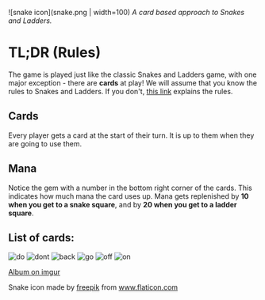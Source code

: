![snake icon](snake.png | width=100)
*A card based approach to Snakes and Ladders.*

# TL;DR (Rules)
The game is played just like the classic Snakes and Ladders game, with one major exception - there are **cards** at play!
We will assume that you know the rules to Snakes and Ladders. If you don't, [this link](https://www.wikihow.com/Play-Snakes-and-Ladders) explains the rules.

## Cards
Every player gets a card at the start of their turn. It is up to them when they are going to use them.
## Mana
Notice the gem with a number in the bottom right corner of the cards. This indicates how much mana the card uses up. Mana gets replenished by **10 when you get to a snake square**, and by **20 when you get to a ladder square**.

## List of cards:
![do](anaDo.png)
![dont](anaDont.png)
![back](snekBack.png)
![go](snekGo.png)
![off](sneksOffPlane.png)
![on](sneksOnPlane.png)

[Album on imgur](https://imgur.com/a/soH089S)

Snake icon made by [freepik](https://www.flaticon.com/authors/freepik) from www.flaticon.com 
